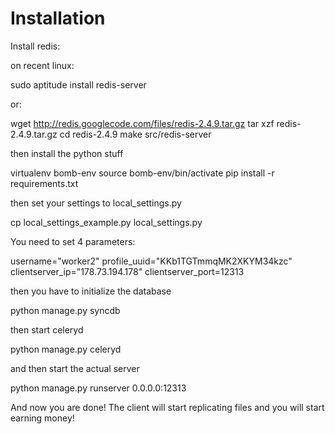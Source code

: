 # Installation

Install redis:

on recent linux:

sudo aptitude install redis-server

or:

wget http://redis.googlecode.com/files/redis-2.4.9.tar.gz
tar xzf redis-2.4.9.tar.gz
cd redis-2.4.9
make
src/redis-server

then install the python stuff

virtualenv bomb-env
source bomb-env/bin/activate
pip install -r requirements.txt

then set your settings to local_settings.py

cp local_settings_example.py local_settings.py

You need to set 4 parameters:

username="worker2"
profile_uuid="KKb1TGTmmqMK2XKYM34kzc"
clientserver_ip="178.73.194.178"
clientserver_port=12313

then you have to initialize the database

python manage.py syncdb

then start celeryd

python manage.py celeryd

and then start the actual server

python manage.py runserver 0.0.0.0:12313

And now you are done! The client will start replicating files and you will start earning money!

